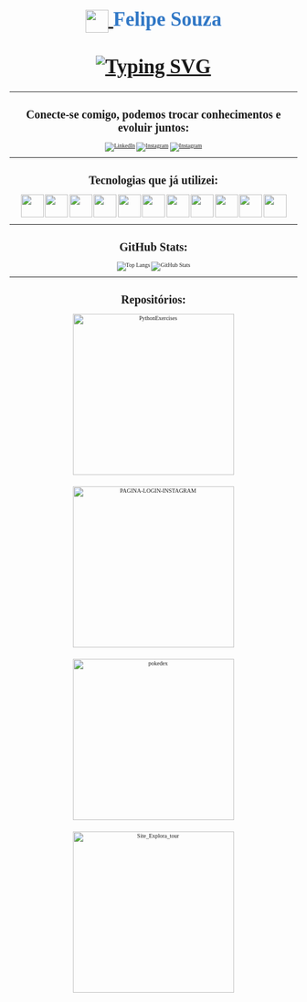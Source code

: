 <link rel="preconnect" href="https://fonts.googleapis.com">
<link rel="preconnect" href="https://fonts.gstatic.com" crossorigin>
<link href="https://fonts.googleapis.com/css2?family=Monoton&display=swap" rel="stylesheet">

<h1 style="font-family: Monoton; font-size: 35px; color: #3178C6; text-align: center;">
    <a href="https://www.dio.me/">
        <img align="center" width="40px" src="https://hermes.digitalinnovation.one/assets/diome/logo-minimized.png">
    </a>
    Felipe Souza
    <br><br>
    <a href="https://git.io/typing-svg"><img src="https://readme-typing-svg.demolab.com?font=Monoton&size=25&duration=4000&pause=1&width=600&separator=%3C&lines=Idade%3A+32+anos%3CForma%C3%A7%C3%A3o%3A+Engenharia+de+Software%3CSeja+Bem+vindo!+;)" alt="Typing SVG" /></a>
</h1>

---

<div style="font-family: Monoton; font-size: 10px; text-align: center;">

# Conecte-se comigo, podemos trocar conhecimentos e evoluir juntos:


[![LinkedIn](https://img.shields.io/badge/LinkedIn-000?style=for-the-badge&logo=linkedin&logoColor=0E76A8)](https://www.linkedin.com/in/felipe-souza-746ab8142/)   [![Instagram](https://img.shields.io/badge/Instagram-000?style=for-the-badge&logo=instagram)](https://www.instagram.com/felipetechxp/)   [![Instagram](https://img.shields.io/badge/GitHub-000?style=for-the-badge&logo=github)](https://github.com/FelipeSysten)

---

#  Tecnologias que já utilizei: 


<img src="https://cdn.jsdelivr.net/gh/devicons/devicon/icons/html5/html5-plain.svg" width="40" height="40"/>
<img src="https://cdn.jsdelivr.net/gh/devicons/devicon/icons/css3/css3-plain.svg" width="40" height="40"/>
<img src="https://cdn.jsdelivr.net/gh/devicons/devicon/icons/javascript/javascript-plain.svg" width="40" height="40"/>
<img src="https://cdn.jsdelivr.net/gh/devicons/devicon/icons/typescript/typescript-plain.svg" width="40" height="40"/>   
<img src="https://cdn.jsdelivr.net/gh/devicons/devicon/icons/bootstrap/bootstrap-original.svg" width="40" heigth="40"/>
<img src="https://cdn.jsdelivr.net/gh/devicons/devicon/icons/python/python-original.svg" width="40" height="40"/>
<img src="https://cdn.jsdelivr.net/gh/devicons/devicon/icons/mysql/mysql-original.svg" width="40" height="40"/>
<img src="https://cdn.jsdelivr.net/gh/devicons/devicon/icons/postgresql/postgresql-original.svg" width="40" height="40"/>   
<img src="https://cdn.jsdelivr.net/gh/devicons/devicon/icons/react/react-original-wordmark.svg" width="40" height="40"/>
<img src="https://cdn.jsdelivr.net/gh/devicons/devicon/icons/docker/docker-original-wordmark.svg" width="40" height="40"/>
<img src="https://cdn.jsdelivr.net/gh/devicons/devicon/icons/linux/linux-original.svg" width="40" height="40"/>

---
          
# GitHub Stats:

 ![Top Langs](https://github-readme-stats-git-masterrstaa-rickstaa.vercel.app/api/top-langs/?username=FelipeSysten&layout=compact&bg_color=000&border_color=30A3DC&title_color=30A3DC&text_color=FFF) ![GitHub Stats](https://github-readme-stats.vercel.app/api?username=FelipeSysten&theme=transparent&bg_color=000&border_color=30A3DC&show_icons=true&icon_color=30A3DC&hide_title=true)

---

# Repositórios:


<div style="display: flex; flex-wrap: wrap; align-items: center; justify-content: center; gap: 20px; width: 50%; margin-left: 25%;">
<a href="https://github.com/FelipeSysten/Ecommerce-PHP-">
    <img width="282" src="https://denvercoder1-github-readme-stats.vercel.app/api/pin/?username=FelipeSysten&repo=Ecommerce-PHP-&theme=react&bg_color=1F222E&title_color=3BEFF7&icon_color=30A3DC&hide_border=true&show_icons=true" alt="PythonExercises">
</a>
<a href="https://github.com/FelipeSysten/PAGINA-LOGIN-INSTAGRAM">
    <img width="282" src="https://denvercoder1-github-readme-stats.vercel.app/api/pin/?username=FelipeSysten&repo=PAGINA-LOGIN-INSTAGRAM&hide_border=true&bg_color=1F222E&title_color=3BEFF7&icon_color=30A3DC&theme=react&show_icons=true" alt="PAGINA-LOGIN-INSTAGRAM">
</a>
<a href="https://github.com/FelipeSysten/pokedex">
    <img width="282" src="https://denvercoder1-github-readme-stats.vercel.app/api/pin/?username=FelipeSysten&repo=pokedex&theme=react&bg_color=1F222E&title_color=3BEFF7&icon_color=F8D866&hide_border=true&show_icons=false" alt="pokedex">
</a>
<a href="https://github.com/FelipeSysten/Site_Explora_tour">
    <img width="282" src="https://denvercoder1-github-readme-stats.vercel.app/api/pin/?username=FelipeSysten&repo=Site_Explora_tour&theme=react&bg_color=1F222E&title_color=3BEFF7&icon_color=F8D866&hide_border=true&show_icons=false" alt="Site_Explora_tour">
</a>
</div>


</div>